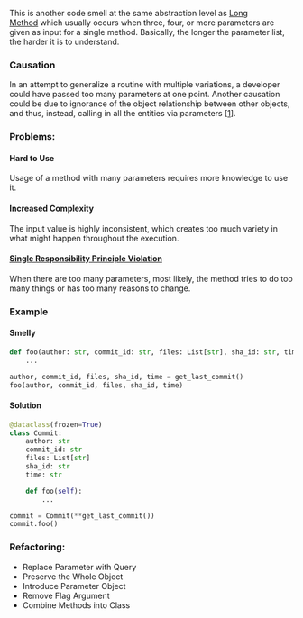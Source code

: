 
  
This is another code smell at the same abstraction level as [Long Method](https://luzkan.github.io/smells/long-method) which usually occurs when three, four, or more parameters are given as input for a single method. Basically, the longer the parameter list, the harder it is to understand.

### Causation 

In an attempt to generalize a routine with multiple variations, a developer could have passed too many parameters at one point. Another causation could be due to ignorance of the object relationship between other objects, and thus, instead, calling in all the entities via parameters [[1](https://luzkan.github.io/smells/long-parameter-list#sources)].

### Problems: 

#### **Hard to Use** 

Usage of a method with many parameters requires more knowledge to use it.

#### **Increased Complexity**

The input value is highly inconsistent, which creates too much variety in what might happen throughout the execution.

#### [**Single Responsibility Principle Violation**](https://luzkan.github.io/smells/long-parameter-list#single-responsibility-principle-violation)

When there are too many parameters, most likely, the method tries to do too many things or has too many reasons to change.

### Example 

#### Smelly 

```python
def foo(author: str, commit_id: str, files: List[str], sha_id: str, time: str):
    ...

author, commit_id, files, sha_id, time = get_last_commit()
foo(author, commit_id, files, sha_id, time)
```

#### Solution

```python
@dataclass(frozen=True)
class Commit:
    author: str
    commit_id: str
    files: List[str]
    sha_id: str
    time: str

    def foo(self):
        ...

commit = Commit(**get_last_commit())
commit.foo()
```

### Refactoring:

- Replace Parameter with Query
- Preserve the Whole Object
- Introduce Parameter Object
- Remove Flag Argument
- Combine Methods into Class

